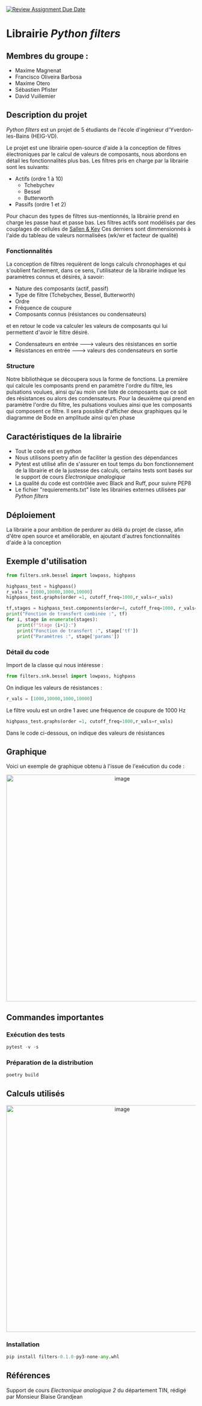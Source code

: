 [![Review Assignment Due Date](https://classroom.github.com/assets/deadline-readme-button-22041afd0340ce965d47ae6ef1cefeee28c7c493a6346c4f15d667ab976d596c.svg)](https://classroom.github.com/a/oOQR1xPR)
# Librairie _Python filters_

## Membres du groupe :
- Maxime Magnenat
- Francisco Oliveira Barbosa
- Maxime Otero
- Sébastien Pfister
- David Vuillemier

## Description du projet 
_Python filters_ est un projet de 5 étudiants de l'école d'ingénieur d'Yverdon-les-Bains (HEIG-VD).

Le projet est une librairie open-source d'aide à la conception de filtres électroniques par le calcul de valeurs de composants, nous abordons en détail les fonctionnalités plus bas.
Les filtres pris en charge par la librairie sont les suivants:
- Actifs (ordre 1 à 10)
  - Tchebychev
  - Bessel
  - Butterworth
- Passifs (ordre 1 et 2)

Pour chacun des types de filtres sus-mentionnés, la librairie prend en charge les passe haut et passe bas.
Les filtres actifs sont modélisés par des couplages de cellules de [Sallen & Key](https://en.wikipedia.org/wiki/Sallen%E2%80%93Key_topology)
Ces derniers sont dimmensionnés à l'aide du tableau de valeurs normalisées (wk/wr et facteur de qualité)

### Fonctionnalités
La conception de filtres requièrent de longs calculs chronophages et qui s'oublient facilement, dans ce sens, l'utilisateur de la librairie indique les paramètres connus et désirés, à savoir:
- Nature des composants (actif, passif)
- Type de filtre (Tchebychev, Bessel, Butterworth)
- Ordre
- Fréquence de coupure
- Composants connus (résistances ou condensateurs)

et en retour le code va calculer les valeurs de composants qui lui permettent d'avoir le filtre désiré.
- Condensateurs en entrée  --->  valeurs des résistances en sortie
- Résistances en entrée    --->  valeurs des condensateurs en sortie

### Structure
Notre bibliothèque se découpera sous la forme de fonctions.
La première qui calcule les composants prend en paramètre l'ordre du filtre, les pulsations voulues, ainsi qu'au moin une liste de composants que ce soit des résistances ou alors des condensateurs.
Pour la deuxième qui prend en paramètre l'ordre du filtre, les pulsations voulues ainsi que les composants qui composent ce filtre.
Il sera possible d'afficher deux graphiques qui le diagramme de Bode en amplitude ainsi qu'en phase

## Caractéristiques de la librairie
- Tout le code est en python
- Nous utilisons poetry afin de faciliter la gestion des dépendances
- Pytest est utilisé afin de s'assurer en tout temps du bon fonctionnement de la librairie et de la justesse des calculs, certains tests sont basés sur le support de cours _Electronique analogique_
- La qualité du code est contrôlée avec Black and Ruff, pour suivre PEP8
- Le fichier "requierements.txt" liste les librairies externes utilisées par _Python filters_


## Déploiement

La librairie a pour ambition de perdurer au délà du projet de classe, afin d'être open source et améliorable, en ajoutant d'autres fonctionnalités d'aide à la conception

## Exemple d'utilisation

```python
from filters.snk.bessel import lowpass, highpass

highpass_test = highpass()
r_vals = [1000,10000,1000,10000]
highpass_test.graphs(order =1, cutoff_freq=1000,r_vals=r_vals)

tf,stages = highpass_test.components(order=4, cutoff_freq=1000, r_vals=r_vals)
print("Fonction de transfert combinée :", tf)
for i, stage in enumerate(stages):
    print(f"Stage {i+1}:")
    print("Fonction de transfert :", stage['tf'])
    print("Paramètres :", stage['params'])
```

### Détail du code

Import de la classe qui nous intéresse :
```python
from filters.snk.bessel import lowpass, highpass
```
On indique les valeurs de résistances :
```python
r_vals = [1000,10000,1000,10000]
```
Le filtre voulu est un ordre 1 avec une fréquence de coupure de 1000 Hz
```python
highpass_test.graphs(order =1, cutoff_freq=1000,r_vals=r_vals)
```
Dans le code ci-dessous, on indique des valeurs de résistances

## Graphique
Voici un exemple de graphique obtenu à l'issue de l'exécution du code :

<p align="center">
  <img width="601" alt="image" src="https://github.com/user-attachments/assets/f150da63-2435-482a-9850-15398067f003" />
</p>


## Commandes importantes

### Exécution des tests

```python
pytest -v -s
```

### Préparation de la distribution

```python
poetry build
```

## Calculs utilisés

<p align="center">
  <img width="601" alt="image" src="https://github.com/user-attachments/assets/e98e8ecd-fdd6-49ce-b68f-45e33dc9e83e" />
</p>





### Installation

```python
pip install filters-0.1.0-py3-none-any.whl
```

## Références
Support de cours _Electronique analogique 2_ du département TIN, rédigé par Monsieur Blaise Grandjean
